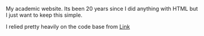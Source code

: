 My academic website. Its been 20 years since I did anything with HTML but I just want to keep this simple. 

I relied pretty heavily on the code base from [Link](https://github.com/orderedlist/minimal)